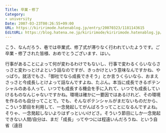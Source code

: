 ```yaml
---
Title: 卒業・修了
Category:
- university
Date: 2007-03-23T00:26:55+09:00
URL: https://kiririmode.hatenablog.jp/entry/20070323/1181143615
EditURL: https://blog.hatena.ne.jp/kiririmode/kiririmode.hatenablog.jp/atom/entry/8454420450078217482
---
```


こう、なんだろう、巷では卒業式、修了式が滞りなく行われていたようです。ご卒業・修了された皆様、おめでとうございます、はい。


行事があることによって何が変わるわけでもないし、行事で変わるくらいならさっさと変わっとけよという話なのですが、きっかけという意味なんですかね、やっぱり。就活でもさ、「御社でなら成長できそう」とか言うくらいなら、おまえさっさと今成長しとけよって話なんですよね、たぶん。本当に成長できるポテンシャルのある人って、いつでも成長する機会を手に入れて、いつでも成長していけるものなんじゃないですかね。環境は確かに一要因ではあるけれど、その環境を作るのも自分ってことで。でも、そんなポテンシャルがまだないものだから、こういう節目を利用して、一念発起してがんばろうってことになるんですよね。そりゃ、一念発起しないよりはずっといいけどさ。そういう節目にしか一念発起できない人間/自分は、まだ「成長」ってやつには程遠いんだろうね、という自省（遠目
